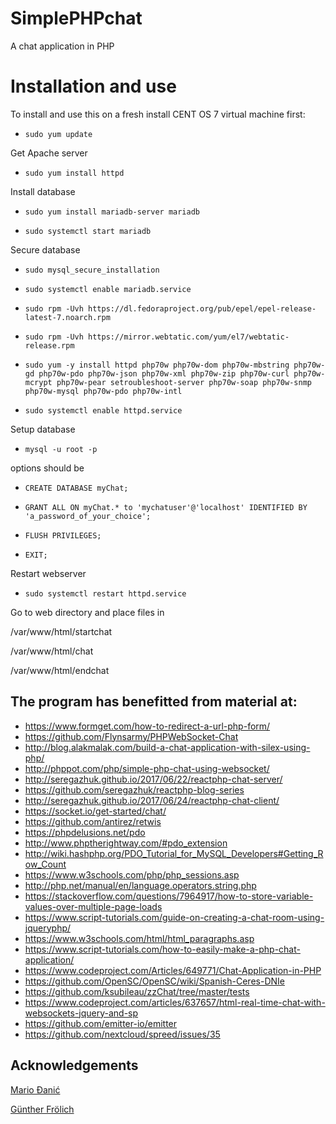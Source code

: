 # SimplePHPchat
A chat application in PHP

# Installation and use

To install and use this on a fresh install CENT OS 7 virtual machine first:

* ```sudo yum update```

Get Apache server

* ```sudo yum install httpd```

Install database

* ```sudo yum install mariadb-server mariadb```

* ```sudo systemctl start mariadb```

Secure database

* ```sudo mysql_secure_installation```

* ```sudo systemctl enable mariadb.service```

* ```sudo rpm -Uvh https://dl.fedoraproject.org/pub/epel/epel-release-latest-7.noarch.rpm```

* ```sudo rpm -Uvh https://mirror.webtatic.com/yum/el7/webtatic-release.rpm```

* ```sudo yum -y install httpd php70w php70w-dom php70w-mbstring php70w-gd php70w-pdo php70w-json php70w-xml php70w-zip php70w-curl php70w-mcrypt php70w-pear setroubleshoot-server php70w-soap php70w-snmp php70w-mysql php70w-pdo php70w-intl```

* ```sudo systemctl enable httpd.service```

Setup database

* ```mysql -u root -p```

options should be

* ```CREATE DATABASE myChat;```

* ```GRANT ALL ON myChat.* to 'mychatuser'@'localhost' IDENTIFIED BY 'a_password_of_your_choice';```

* ```FLUSH PRIVILEGES;```

* ```EXIT;```

Restart webserver

* ```sudo systemctl restart httpd.service```

Go to web directory and place files in

/var/www/html/startchat

/var/www/html/chat

/var/www/html/endchat

## The program has benefitted from material at:

* https://www.formget.com/how-to-redirect-a-url-php-form/
* https://github.com/Flynsarmy/PHPWebSocket-Chat
* http://blog.alakmalak.com/build-a-chat-application-with-silex-using-php/
* http://phppot.com/php/simple-php-chat-using-websocket/
* http://seregazhuk.github.io/2017/06/22/reactphp-chat-server/
* https://github.com/seregazhuk/reactphp-blog-series
* http://seregazhuk.github.io/2017/06/24/reactphp-chat-client/
* https://socket.io/get-started/chat/
* https://github.com/antirez/retwis
* https://phpdelusions.net/pdo
* http://www.phptherightway.com/#pdo_extension
* http://wiki.hashphp.org/PDO_Tutorial_for_MySQL_Developers#Getting_Row_Count
* https://www.w3schools.com/php/php_sessions.asp
* http://php.net/manual/en/language.operators.string.php
* https://stackoverflow.com/questions/7964917/how-to-store-variable-values-over-multiple-page-loads
* https://www.script-tutorials.com/guide-on-creating-a-chat-room-using-jqueryphp/
* https://www.w3schools.com/html/html_paragraphs.asp
* https://www.script-tutorials.com/how-to-easily-make-a-php-chat-application/
* https://www.codeproject.com/Articles/649771/Chat-Application-in-PHP
* https://github.com/OpenSC/OpenSC/wiki/Spanish-Ceres-DNIe
* https://github.com/ksubileau/zzChat/tree/master/tests
* https://www.codeproject.com/articles/637657/html-real-time-chat-with-websockets-jquery-and-sp
* https://github.com/emitter-io/emitter
* https://github.com/nextcloud/spreed/issues/35


## Acknowledgements

[Mario Đanić](https://github.com/mario)

[Günther Frölich](http://www.cloudmasters.at/kontakt)

